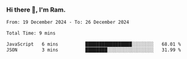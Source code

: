 ### Hi there 👋, I'm Ram.

<!--START_SECTION:waka-->

```txt
From: 19 December 2024 - To: 26 December 2024

Total Time: 9 mins

JavaScript   6 mins          █████████████████░░░░░░░░   68.01 %
JSON         3 mins          ████████░░░░░░░░░░░░░░░░░   31.99 %
```

<!--END_SECTION:waka-->
